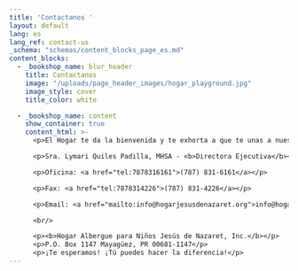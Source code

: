 ```yaml
---
title: 'Contactanos '
layout: default
lang: es
lang_ref: contact-us
_schema: "schemas/content_blocks_page_es.md"
content_blocks:
  - _bookshop_name: blur_header
    title: Contactanos
    image: "/uploads/page_header_images/hogar_playground.jpg"
    image_style: cover
    title_color: white

  - _bookshop_name: content
    show_container: true
    content_html: >-
      <p>El Hogar te da la bienvenida y te exhorta a que te unas a nuestra misión de transformar con amor las vidas de niños que han sido víctimas de maltrato y erradicar tan grave problema. Para obtener más información sobre cómo donar tu tiempo o dinero, auspiciar un evento, visitarnos, hacerte Padrino/Madrina o ser embajador del Hogar, comunícate con:</p>

      <p>Sra. Lymari Quiles Padilla, MHSA - <b>Directora Ejecutiva</b></p>

      <p>Oficina: <a href="tel:7878316161">(787) 831-6161</a></p>

      <p>Fax: <a href="tel:7878314226">(787) 831-4226</a></p>

      <p>Email: <a href="mailto:info@hogarjesusdenazaret.org">info@hogarjesusdenazaret.org</a></p>

      <br/>

      <p><b>Hogar Albergue para Niños Jesús de Nazaret, Inc.</b></p>
      <p>P.O. Box 1147 Mayagüez, PR 00681-1147</p>
      <p>¡Te esperamos! ¡Tú puedes hacer la diferencia!</p>
---
```

